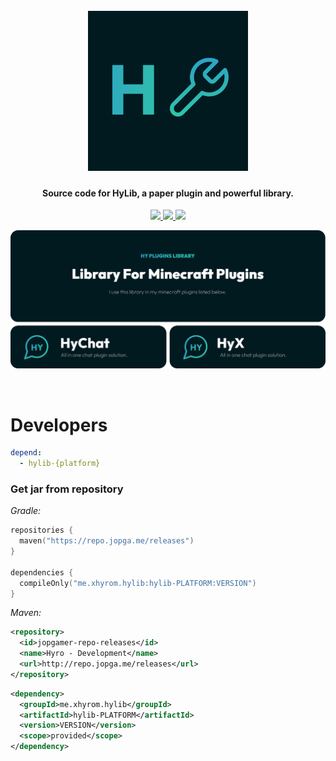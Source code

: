 <h1 align="center">
  <br>
  <img src="https://github.com/xHyroM/HyLib/blob/main/images/logo.png?raw=true" alt="HyLib logo" width="256">
  <br>
</h1>

<h4 align="center">Source code for HyLib, a paper plugin and powerful library.</h4>

<p align="center">
    <a href="https://bstats.org/plugin/bukkit/HyLib" alt="bstats servers">
        <img src="https://img.shields.io/bstats/servers/16983?color=2fbfc4&style=for-the-badge" />
    </a>
    <a href="https://bstats.org/plugin/bukkit/HyLib" alt="bstats players">
        <img src="https://img.shields.io/bstats/players/16983?color=2fbfc4&style=for-the-badge" />
    </a>
    <a href="https://s.xhyrom.dev/discord" alt="Discord">
        <img src="https://img.shields.io/discord/1046534628577640528?label=discord&style=for-the-badge&color=2fbfc4"/>
    </a>
</p>

<div align="center">

  [![Docs](https://github.com/xHyroM/HyLib/blob/main/images/graphic.png?raw=true)](https://discord.gg/kFPKmEKeMS/)

</div>

<br />

<h1>
  Developers
</h1>

```yml
depend:
  - hylib-{platform}
```

### Get jar from repository  
_Gradle:_
```kt
repositories {
  maven("https://repo.jopga.me/releases")
}

dependencies {
  compileOnly("me.xhyrom.hylib:hylib-PLATFORM:VERSION")
}
```

_Maven:_  
```xml
<repository>
  <id>jopgamer-repo-releases</id>
  <name>Hyro - Development</name>
  <url>http://repo.jopga.me/releases</url>
</repository>
```

```xml
<dependency>
  <groupId>me.xhyrom.hylib</groupId>
  <artifactId>hylib-PLATFORM</artifactId>
  <version>VERSION</version>
  <scope>provided</scope>
</dependency>
```
